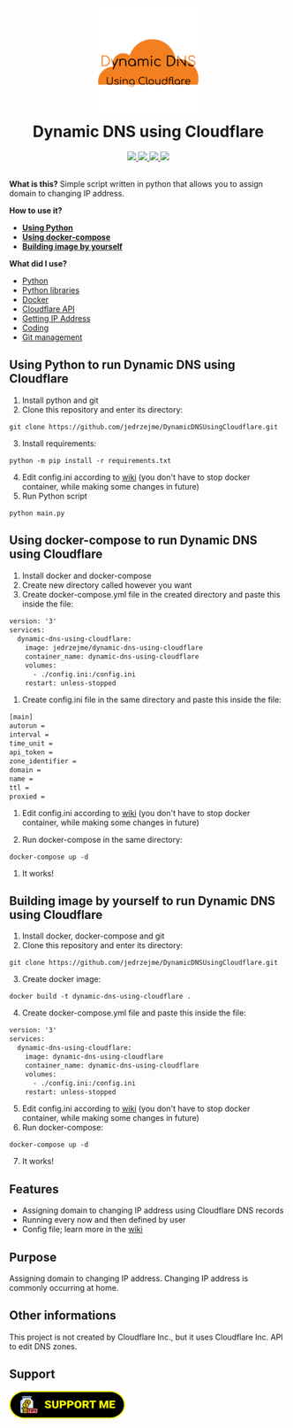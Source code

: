 <h1 align = 'center'>
    <img 
        src = '/assets/icon.png' 
        height = '200' 
        width = '200' 
        alt = 'Icon' 
    />
    <br>
    Dynamic DNS using Cloudflare
    <br>
</h1>

<div align = 'center'>
    <a href = 'https://github.com/jedrzejme/DynamicDNSUsingCloudflare/'>
        <img src = 'https://img.shields.io/github/stars/jedrzejme/DynamicDNSUsingCloudflare?style=for-the-badge&color=%23cfb002'/>
    </a>
    <a href = 'https://github.com/jedrzejme/DynamicDNSUsingCloudflare/tags'>
        <img src = 'https://img.shields.io/github/v/tag/jedrzejme/DynamicDNSUsingCloudflare?style=for-the-badge&label=version'/>
    </a>
    <a href = 'https://github.com/jedrzejme/DynamicDNSUsingCloudflare/issues'>
        <img src = 'https://img.shields.io/github/issues/jedrzejme/DynamicDNSUsingCloudflare?style=for-the-badge&color=%23ff6f00'/>
    </a>
    <a href = 'https://github.com/jedrzejme/DynamicDNSUsingCloudflare/pulls'>
        <img src = 'https://img.shields.io/github/issues-pr/jedrzejme/DynamicDNSUsingCloudflare?style=for-the-badge'/>
    </a>
</div>

<br>

**What is this?** Simple script written in python that allows you to assign domain to changing IP address.

**How to use it?**
* [**Using Python**](#using-python-to-run-dynamic-dns-using-cloudflare)
* [**Using docker-compose**](#using-docker-compose-to-run-dynamic-dns-using-cloudflare)
* [**Building image by yourself**](#building-image-by-your-self-to-run-dynamic-dns-using-cloudflare)

**What did I use?**
* [Python](https://www.python.org/)
* [Python libraries](/requirements.txt)
* [Docker](https://www.docker.com/)
* [Cloudflare API](https://developers.cloudflare.com/api/)
* [Getting IP Address](https://www.ipify.org/)
* [Coding](https://code.visualstudio.com/)
* [Git management](https://desktop.github.com/)

## Using Python to run Dynamic DNS using Cloudflare
1) Install python and git
2) Clone this repository and enter its directory:
```
git clone https://github.com/jedrzejme/DynamicDNSUsingCloudflare.git
```
3) Install requirements:
```
python -m pip install -r requirements.txt
```
4) Edit config.ini according to [wiki](https://github.com/jedrzejme/DynamicDNSUsingCloudflare/wiki/Config-File) (you don't have to stop docker container, while making some changes in future)
5) Run Python script
```
python main.py
```

## Using docker-compose to run Dynamic DNS using Cloudflare
1) Install docker and docker-compose
2) Create new directory called however you want
3) Create docker-compose.yml file in the created directory and paste this inside the file:
```
version: '3'
services:
  dynamic-dns-using-cloudflare:
    image: jedrzejme/dynamic-dns-using-cloudflare
    container_name: dynamic-dns-using-cloudflare
    volumes:
      - ./config.ini:/config.ini
    restart: unless-stopped
```
1) Create config.ini file in the same directory and paste this inside the file:
```
[main]
autorun = 
interval = 
time_unit = 
api_token = 
zone_identifier = 
domain = 
name = 
ttl = 
proxied = 
```
1) Edit config.ini according to [wiki](https://github.com/jedrzejme/DynamicDNSUsingCloudflare/wiki/Config-File) (you don't have to stop docker container, while making some changes in future)

2) Run docker-compose in the same directory:
```
docker-compose up -d
```
1) It works!

## Building image by yourself to run Dynamic DNS using Cloudflare
1) Install docker, docker-compose and git
2) Clone this repository and enter its directory:
```
git clone https://github.com/jedrzejme/DynamicDNSUsingCloudflare.git
```
3) Create docker image:
```
docker build -t dynamic-dns-using-cloudflare .
```
4) Create docker-compose.yml file and paste this inside the file:
```
version: '3'
services:
  dynamic-dns-using-cloudflare:
    image: dynamic-dns-using-cloudflare
    container_name: dynamic-dns-using-cloudflare
    volumes:
      - ./config.ini:/config.ini
    restart: unless-stopped
```
5) Edit config.ini according to [wiki](https://github.com/jedrzejme/DynamicDNSUsingCloudflare/wiki/Config-File) (you don't have to stop docker container, while making some changes in future)
6) Run docker-compose:
```
docker-compose up -d
```
7) It works!

## Features
* Assigning domain to changing IP address using Cloudflare DNS records
* Running every now and then defined by user
* Config file; learn more in the [wiki](https://github.com/jedrzejme/DynamicDNSUsingCloudflare/wiki/Config-File)

## Purpose
Assigning domain to changing IP address. Changing IP address is commonly occurring at home.

## Other informations
This project is not created by Cloudflare Inc., but it uses Cloudflare Inc. API to edit DNS zones.

## Support
<p><a href="https://support.jedrzej.me/" target="_blank"> <img align="left" src="https://raw.githubusercontent.com/jedrzejme/jedrzejme/main/assets/supportme.svg" height="50" width="210" alt="jedrzejme" /></a></p>